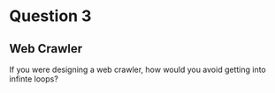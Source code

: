 # Question 3
## Web Crawler
If you were designing a web crawler, how would you avoid getting into infinte loops?
